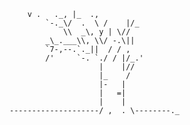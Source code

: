 <!-- This is a repo used for teaching git basics.  -->


        v .   ._, |_  .,
            `-._\/  .  \ /    |/_
                \\  _\, y | \//
            _\_.___\\, \\/ -.\||
            `7-,--.`._||  / / ,
            /'     `-. `./ / |/_.'
                        |    |//
                        |_    /
                        |-   |
                        |   =|
                        |    |
    --------------------/ ,  . \--------._


